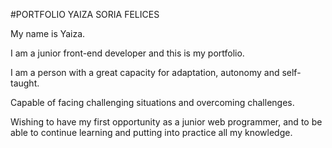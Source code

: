 #PORTFOLIO YAIZA SORIA FELICES

My name is Yaiza.

I am a junior front-end developer and this is my portfolio.

I am a person with a great capacity for adaptation, autonomy and self-taught.

Capable of facing challenging situations and overcoming challenges.

Wishing to have my first opportunity as a junior web programmer, and to be able to continue learning and putting into practice all my knowledge.
